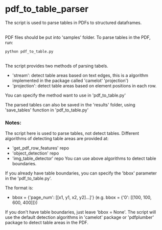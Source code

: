# pdf_to_table_parser

The script is used to parse tables in PDFs to structured dataframes. 
<br><br>

PDF files should be put into 'samples' folder. 
To parse tables in the PDF, run:

`python pdf_to_table.py`
<br><br>

The script provides two methods of parsing tabels. 
* 'stream': detect table areas based on text edges, this is a algorithm implemented in the package called 'camelot'
'projection')
* 'projection': detect table areas based on element positions in each row. 

You can specify the method want to use in 'pdf_to_table.py'

The parsed tables can also be saved in the 'results' folder, using 'save_tables' function in 'pdf_to_table.py'

### Notes:
The script here is used to parse tables, not detect tables. 
Different algorithms of detecting table areas are provided at:
* 'get_pdf_row_features' repo
* 'object_detection' repo
* 'img_table_detector' repo
You can use above algorithms to detect table boundaries. 

If you already have table boundaries, you can specify the 'bbox' parameter in the 'pdf_to_table.py'. 

The format is:
* bbox = {'page_num': [[x1, y1, x2, y2]...]'} (e.g. bbox = {'0': [[100, 100, 600, 400]]})

If you don't have table boundaries, just leave 'bbox = None'. The script will use the default detection algorithms in 'camelot' package or 'pdfplumber' package to detect table areas in the PDF. 
